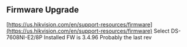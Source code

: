 


## Firmware Upgrade
[https://us.hikvision.com/en/support-resources/firmware](https://us.hikvision.com/en/support-resources/firmware)
Select DS-7608NI-E2/8P
Installed FW is 3.4.96 Probably the last rev


<!--stackedit_data:
eyJoaXN0b3J5IjpbMTEzMTg0MjE2OSwxODA5MTgzMDFdfQ==
-->